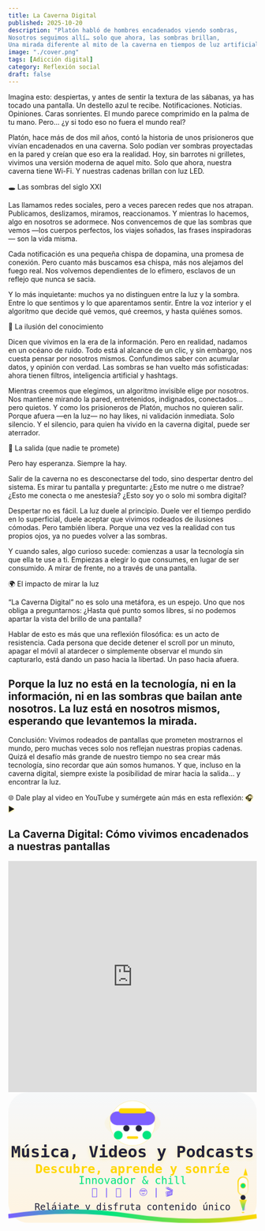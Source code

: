 ```yaml
---
title: La Caverna Digital
published: 2025-10-20
description: "Platón habló de hombres encadenados viendo sombras,
Nosotros seguimos allí… solo que ahora, las sombras brillan,
Una mirada diferente al mito de la caverna en tiempos de luz artificial."
image: "./cover.png"
tags: [Adicción digital]
category: Reflexión social
draft: false
---
```


Imagina esto: despiertas, y antes de sentir la textura de las sábanas, ya has tocado una pantalla.
Un destello azul te recibe. Notificaciones. Noticias. Opiniones. Caras sonrientes. El mundo parece comprimido en la palma de tu mano.
Pero... ¿y si todo eso no fuera el mundo real?

Platón, hace más de dos mil años, contó la historia de unos prisioneros que vivían encadenados en una caverna. Solo podían ver sombras proyectadas en la pared y creían que eso era la realidad.
Hoy, sin barrotes ni grilletes, vivimos una versión moderna de aquel mito. Solo que ahora, nuestra caverna tiene Wi-Fi.
Y nuestras cadenas brillan con luz LED.

🕳️ Las sombras del siglo XXI

Las llamamos redes sociales, pero a veces parecen redes que nos atrapan.
Publicamos, deslizamos, miramos, reaccionamos. Y mientras lo hacemos, algo en nosotros se adormece.
Nos convencemos de que las sombras que vemos —los cuerpos perfectos, los viajes soñados, las frases inspiradoras— son la vida misma.

Cada notificación es una pequeña chispa de dopamina, una promesa de conexión.
Pero cuanto más buscamos esa chispa, más nos alejamos del fuego real.
Nos volvemos dependientes de lo efímero, esclavos de un reflejo que nunca se sacia.

Y lo más inquietante: muchos ya no distinguen entre la luz y la sombra.
Entre lo que sentimos y lo que aparentamos sentir.
Entre la voz interior y el algoritmo que decide qué vemos, qué creemos, y hasta quiénes somos.

🧠 La ilusión del conocimiento

Dicen que vivimos en la era de la información. Pero en realidad, nadamos en un océano de ruido.
Todo está al alcance de un clic, y sin embargo, nos cuesta pensar por nosotros mismos.
Confundimos saber con acumular datos, y opinión con verdad.
Las sombras se han vuelto más sofisticadas: ahora tienen filtros, inteligencia artificial y hashtags.

Mientras creemos que elegimos, un algoritmo invisible elige por nosotros.
Nos mantiene mirando la pared, entretenidos, indignados, conectados… pero quietos.
Y como los prisioneros de Platón, muchos no quieren salir.
Porque afuera —en la luz— no hay likes, ni validación inmediata. Solo silencio.
Y el silencio, para quien ha vivido en la caverna digital, puede ser aterrador.

🌅 La salida (que nadie te promete)

Pero hay esperanza.
Siempre la hay.

Salir de la caverna no es desconectarse del todo, sino despertar dentro del sistema.
Es mirar tu pantalla y preguntarte:
¿Esto me nutre o me distrae?
¿Esto me conecta o me anestesia?
¿Esto soy yo o solo mi sombra digital?

Despertar no es fácil. La luz duele al principio. Duele ver el tiempo perdido en lo superficial, duele aceptar que vivimos rodeados de ilusiones cómodas.
Pero también libera.
Porque una vez ves la realidad con tus propios ojos, ya no puedes volver a las sombras.

Y cuando sales, algo curioso sucede: comienzas a usar la tecnología sin que ella te use a ti.
Empiezas a elegir lo que consumes, en lugar de ser consumido.
A mirar de frente, no a través de una pantalla.

🌍 El impacto de mirar la luz

“La Caverna Digital” no es solo una metáfora, es un espejo.
Uno que nos obliga a preguntarnos:
¿Hasta qué punto somos libres, si no podemos apartar la vista del brillo de una pantalla?

Hablar de esto es más que una reflexión filosófica: es un acto de resistencia.
Cada persona que decide detener el scroll por un minuto, apagar el móvil al atardecer o simplemente observar el mundo sin capturarlo, está dando un paso hacia la libertad.
Un paso hacia afuera.

Porque la luz no está en la tecnología, ni en la información, ni en las sombras que bailan ante nosotros.
La luz está en nosotros mismos, esperando que levantemos la mirada.
---
Conclusión:
Vivimos rodeados de pantallas que prometen mostrarnos el mundo, pero muchas veces solo nos reflejan nuestras propias cadenas.
Quizá el desafío más grande de nuestro tiempo no sea crear más tecnología, sino recordar que aún somos humanos.
Y que, incluso en la caverna digital, siempre existe la posibilidad de mirar hacia la salida… y encontrar la luz.
    
🌐 Dale play al video en YouTube y sumérgete aún más en esta reflexión: <!-- Auriculares (emoji) -->
<text x="358" y="200" font-size="56" class="headphone-emoji" style="pointer-events:none;">🎧▶</text>

<!-- Ondas -->
<g transform="translate(0,380)">
  <path d="M28 60 C140 20 260 110 380 60 C500 10 620 110 740 60"
        fill="none" stroke="#9fe3ff" stroke-width="4.4" stroke-linecap="round" class="wave-anim" opacity="0.95"/>
  <path d="M8 82 C140 44 280 128 420 84 C560 40 700 136 792 86"
        fill="none" stroke="#7bd2ff" stroke-width="2.4" stroke-linecap="round" class="wave-anim" opacity="0.78" style="animation-duration:5.3s"/>
</g>
 
## La Caverna Digital: Cómo vivimos encadenados a nuestras pantallas

<iframe width="100%" height="468" 
src="https://www.youtube.com/embed/EeRfeveEtwA" 
title="YouTube video player" frameborder="0" 
allow="accelerometer; autoplay; clipboard-write; encrypted-media; gyroscope; picture-in-picture; web-share" 
allowfullscreen>
</iframe>

<style>
</svg>
<svg xmlns="http://www.w3.org/2000/svg" viewBox="0 0 900 600" class="svg-responsive" role="img" aria-labelledby="title desc">
  <style>
    .headphone-emoji { animation: headphonesPulse 2.5s infinite alternate; }
    @keyframes headphonesPulse { 0% { filter: drop-shadow(0 0 0px #FFD700);} 80% { filter: drop-shadow(0 0 14px #FFD700);} 100% { filter: drop-shadow(0 0 0px #FFD700);} }x #FFD700);} 80% { filter: drop-shadow(0 0 14px #FFD700);} 100% { filter: drop-shadow(0 0 0px #FFD700);} }
  </svg>
</div>

<style>
.center-svg {
  display: flex;
  justify-content: center;
  align-items: center;
  min-height: 54vh;
  width: 100%;
  padding: 0 10px;
  box-sizing: border-box;
}
.svg-responsive {
  width: 100%;
  max-width: 400px;
  height: auto;
  display: block;
  max-width: 100vw;
  max-height: 98vh;
}
.wave-anim {
  stroke-dasharray: 900;
  stroke-dashoffset: 0;
  animation: waveBounce 4.47s infinite;
  transform-origin: center;
  animation-timing-function: cubic-bezier(.6,.2,.2,.8);
}
@keyframes waveBounce {
  0% { transform: translateY(0px);}
  18% { transform: translateY(-10px);}
  40% { transform: translateY(7px);}
  60% { transform: translateY(-4px);}
  80% { transform: translateY(2px);}
  100% { transform: translateY(0px);}
}
.headphone-emoji {
  animation: headphonesPulse 2.5s infinite alternate;
}
@keyframes headphonesPulse {
  0% { filter: drop-shadow(0 0 0px #FFD700);}
  80% { filter: drop-shadow(0 0 14px #FFD700);}
  100% { filter: drop-shadow(0 0 0px #FFD700);}
}
.rocket-anim {
  animation: rocketUp 2.9s infinite cubic-bezier(.7,.2,.2,.8);
}
@keyframes rocketUp {
  0%   { transform: translateY(0);}
  14%  { transform: translateY(-14px);}
  28%  { transform: translateY(-20px);}
  50%  { transform: translateY(-10px);}
  72%  { transform: translateY(0);}
  80%  { transform: translateY(8px);}
  100% { transform: translateY(0);}
}
/* Animación ignición llama cohete sincronizada y estilizada */
.flame-anim {
  transform-origin: 378px 193px;
  animation: flameIgnite 2.9s infinite cubic-bezier(.7,.2,.2,.8);
}
@keyframes flameIgnite {
  0%   { opacity: 0.8; transform: scaleY(1) scaleX(1);}
  14%  { opacity: 1;   transform: scaleY(1.18) scaleX(0.97);}
  28%  { opacity: 0.92;   transform: scaleY(0.97) scaleX(1.11);}
  50%  { opacity: 1;   transform: scaleY(1.2) scaleX(0.93);}
  72%  { opacity: 0.92;   transform: scaleY(1.08) scaleX(1.07);}
  80%  { opacity: 1;   transform: scaleY(1.14) scaleX(0.96);}
  100% { opacity: 0.8; transform: scaleY(1) scaleX(1);}
}
/* Glow dorado animado por los bordes */
.glow-anim-borders {
  animation: glowPulse 2.7s infinite;
}
@keyframes glowPulse {
  0%,100% { opacity: 1; }
  50% { opacity: 0.83; }
}
/* Glow robot menos opaco */
.glow-anim-robot {
  opacity: 0.8;
}
/* Sombra en textos para mejorar contraste */
text {
  text-shadow: 0 1px 3px #fff4e0;
}
/* Sombra extra en el título principal */
text[font-size="26"] {
  text-shadow: 0 2px 8px #FFD70055;
}
</style>

<div class="center-svg">
<svg class="svg-responsive" width="400" height="210" viewBox="0 0 400 210" xmlns="http://www.w3.org/2000/svg" role="img" aria-label="Banner multimedia: música, videos y podcasts">
  <title>Kevinborja.com</title>
  <defs>
    <!-- Fondo degradado blanco-dorado -->
    <linearGradient id="bg" x1="0" y1="0" x2="0" y2="1">
      <stop offset="0%" stop-color="#f6f8fa" />
      <stop offset="100%" stop-color="#fff4e0" />
    </linearGradient>
    <!-- Degradado multicolor para la onda -->
    <linearGradient id="wave" x1="0" y1="0" x2="1" y2="0">
      <stop offset="0%" stop-color="#7c5fff" />
      <stop offset="40%" stop-color="#00e580" />
      <stop offset="100%" stop-color="#FFD700" />
    </linearGradient>
    <!-- Glow radial dorado para los bordes -->
    <radialGradient id="glow-borders" cx="50%" cy="50%" r="80%">
      <stop offset="0%" stop-color="#FFD700" stop-opacity="0.0"/>
      <stop offset="68%" stop-color="#FFD700" stop-opacity="0.12"/>
      <stop offset="98%" stop-color="#FFD700" stop-opacity="0.22"/>
      <stop offset="100%" stop-color="#fff4e0" stop-opacity="0"/>
    </radialGradient>
    <!-- Glow radial dorado robot -->
    <radialGradient id="glow-robot" cx="50%" cy="50%" r="85%">
      <stop offset="0%" stop-color="#FFD700" stop-opacity="0.33"/>
      <stop offset="100%" stop-color="#fff4e0" stop-opacity="0"/>
    </radialGradient>
    <!-- Degradado dorado para borde del cohete -->
    <linearGradient id="rocket-border" x1="0" y1="0" x2="1" y2="1">
      <stop offset="0%" stop-color="#FFD700"/>
      <stop offset="100%" stop-color="#fff4e0"/>
    </linearGradient>
    <!-- Degradado para cuerpo del cohete -->
    <linearGradient id="rocket-body" x1="0" y1="0" x2="0" y2="1">
      <stop offset="0%" stop-color="#fff"/>
      <stop offset="100%" stop-color="#fff4e0"/>
    </linearGradient>
    <!-- Degradado para la llama -->
    <linearGradient id="flame" x1="0" y1="0" x2="0" y2="1">
      <stop offset="0%" stop-color="#FFD700"/>
      <stop offset="100%" stop-color="#00e580"/>
    </linearGradient>
  </defs>
  <!-- Glow dorado animado por los bordes (elipse más grande) -->
  <ellipse class="glow-anim-borders" cx="200" cy="105" rx="196" ry="104" fill="url(#glow-borders)" />
  <!-- Fondo blanco degradado -->
  <rect width="400" height="210" rx="32" fill="url(#bg)" />
  <!-- Glow dorado detrás del robot -->
  <ellipse class="glow-anim-robot" cx="200" cy="50" rx="45" ry="23" fill="url(#glow-robot)" />
  <!-- Robot/diadema perfectamente centrado -->
  <g class="headphone-emoji">
    <circle cx="200" cy="50" r="36" fill="#fff"/>
    <rect x="164" y="31" width="72" height="22" rx="11" fill="#7c5fff"/>
    <rect x="178" y="26" width="44" height="8" rx="4" fill="#FFD700"/>
    <rect x="170" y="62" width="14" height="14" rx="7" fill="#00e580"/>
    <rect x="216" y="62" width="14" height="14" rx="7" fill="#00e580"/>
    <circle cx="190" cy="58" r="5" fill="#22223b"/>
    <circle cx="210" cy="58" r="5" fill="#22223b"/>
    <rect x="191" y="71" width="18" height="4" rx="2" fill="#FFD700"/>
  </g>
  <!-- Título central -->
  <text x="200" y="105" text-anchor="middle" fill="#22223b" font-size="26" font-family="monospace" font-weight="bold">
    Música, Videos y Podcasts
  </text>
  <text x="200" y="130" text-anchor="middle" fill="#FFD700" font-size="20" font-family="monospace" font-weight="bold">
    Descubre, aprende y sonríe
  </text>
  <text x="200" y="148" text-anchor="middle" fill="#00e580" font-size="17" font-family="monospace">
    Innovador & chill
  </text>
  <text x="200" y="166" text-anchor="middle" fill="#7c5fff" font-size="16" font-family="monospace">
    🎨  |  🎵  |  🤓  |  🎬  
  </text>
  <text x="200" y="190" text-anchor="middle" fill="#22223b" font-size="15" font-family="monospace">
    Relájate y disfruta contenido único
  </text>
  <!-- Onda animada -->
  <path class="wave-anim" d="M0,200 Q100,185 200,200 T400,200" fill="none" stroke="url(#wave)" stroke-width="7"/>
  <!-- TORTUGA ELIMINADA -->
  <!-- Cohete con llama sincronizada y estilizada -->
  <g class="rocket-anim">
    <rect x="375" y="162" width="6" height="26" rx="3" fill="url(#rocket-border)" opacity="0.7"/>
    <rect x="377" y="180" width="4" height="12" rx="2" fill="#7c5fff" opacity="0.5"/>
    <rect x="370" y="138" width="16" height="29" rx="8" fill="url(#rocket-body)" stroke="url(#rocket-border)" stroke-width="2"/>
    <polygon points="378,136 386,136 382,122" fill="#FFD700"stroke="#fff4e0" stroke-width="1"/>
    <circle cx="378" cy="152" r="4" fill="#00e580" stroke="#FFD700" stroke-width="1"/>
    <rect x="374" y="167" width="8" height="8" rx="4" fill="#22223b"/>
    <!-- Llama animada, sincronizada y estilizada -->
    <polygon class="flame-anim" points="372,175 384,175 378,193" fill="url(#flame)"/>
    <!-- Chispa/fogonazo para realismo -->
    <ellipse class="flame-anim" cx="378" cy="195" rx="2.2" ry="0.9" fill="#FFD700" opacity="0.68"/>
    <ellipse cx="378" cy="144" rx="2.2" ry="1.1" fill="#fff" opacity="0.5"/>
    <ellipse cx="374" cy="160" rx="1.2" ry="0.6" fill="#fff" opacity="0.3"/>
  </g>
</svg>
</div>

